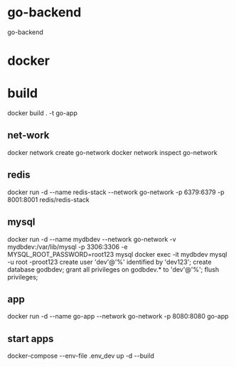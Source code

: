 # go-backend
go-backend

# docker
# build
docker build . -t go-app
## net-work
docker network create go-network
docker network inspect go-network
## redis
docker run -d --name redis-stack --network go-network -p 6379:6379 -p 8001:8001 redis/redis-stack
## mysql
docker run -d --name mydbdev --network go-network -v mydbdev:/var/lib/mysql -p 3306:3306 -e MYSQL_ROOT_PASSWORD=root123 mysql
docker exec -it mydbdev mysql -u root -proot123
create user 'dev'@'%' identified by 'dev123';
create database godbdev;
grant all privileges on godbdev.*  to 'dev'@'%';
flush privileges;
## app
docker run -d --name go-app --network go-network -p 8080:8080 go-app
## start apps
docker-compose --env-file .env_dev up -d --build
